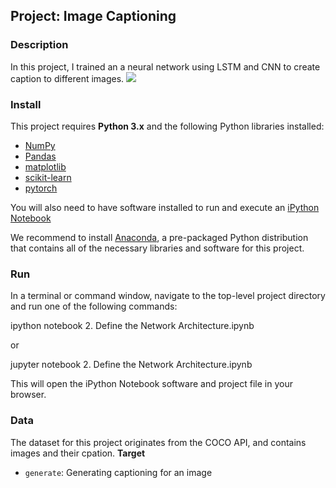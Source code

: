 ﻿

## Project: Image Captioning

### Description

In this project, I trained an a neural network using LSTM and CNN to create caption to different images.
![](https://github.com/pecia6/Image_Captioning/raw/master/images/encoder-decoder.png)
### Install

This project requires  **Python 3.x**  and the following Python libraries installed:

-   [NumPy](http://www.numpy.org/)
-   [Pandas](http://pandas.pydata.org/)
-   [matplotlib](http://matplotlib.org/) 
-   [scikit-learn](http://scikit-learn.org/stable/)
-   [pytorch](https://pytorch.org/)

You will also need to have software installed to run and execute an  [iPython Notebook](http://ipython.org/notebook.html)

We recommend to install  [Anaconda](https://www.continuum.io/downloads), a pre-packaged Python distribution that contains all of the necessary libraries and software for this project.

### Run

In a terminal or command window, navigate to the top-level project directory and run one of the following commands:

ipython notebook 2. Define the Network Architecture.ipynb

or

jupyter notebook 2. Define the Network Architecture.ipynb

This will open the iPython Notebook software and project file in your browser.

### Data

The dataset for this project originates from the COCO API, and contains images and their cpation.
**Target**

-   `generate`: Generating captioning for an image


